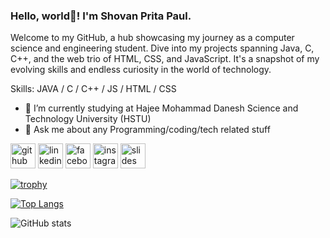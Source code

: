  

###  Hello, world👋! I'm Shovan Prita Paul.


Welcome to my GitHub, a hub showcasing my journey as a computer science and engineering student. Dive into my projects spanning Java, C, C++, and the web trio of HTML, CSS, and JavaScript. It's a snapshot of my evolving skills and endless curiosity in the world of technology.

Skills: JAVA / C / C++ / JS / HTML / CSS

- 🔭 I’m currently studying at  Hajee Mohammad Danesh Science and Technology University (HSTU)
- 💬 Ask me about any Programming/coding/tech related stuff 


[<img src='https://cdn.jsdelivr.net/npm/simple-icons@3.0.1/icons/github.svg' alt='github' height='40'>](https://github.com/ShovanPritaPaul)  [<img src='https://cdn.jsdelivr.net/npm/simple-icons@3.0.1/icons/linkedin.svg' alt='linkedin' height='40'>](https://www.linkedin.com/in/https://bd.linkedin.com/in/shovan-prita-paul-a1a15918b/)  [<img src='https://cdn.jsdelivr.net/npm/simple-icons@3.0.1/icons/facebook.svg' alt='facebook' height='40'>](https://www.facebook.com/https://www.facebook.com/profile.php?id=100006002387543)  [<img src='https://cdn.jsdelivr.net/npm/simple-icons@3.0.1/icons/instagram.svg' alt='instagram' height='40'>](https://www.instagram.com/https://www.instagram.com/shovanpritapaul//)  [<img src='https://cdn.jsdelivr.net/npm/simple-icons@3.0.1/icons/slides.svg' alt='slides' height='40'>](https://www.slideshare.net/paulshovan02?utm_campaign=profiletracking&utm_medium=sssite&utm_source=ssslideview)  

[![trophy](https://github-profile-trophy.vercel.app/?username=ShovanPritaPaul)](https://github.com/ryo-ma/github-profile-trophy)

[![Top Langs](https://github-readme-stats.vercel.app/api/top-langs/?username=ShovanPritaPaul)](https://github.com/anuraghazra/github-readme-stats)

![GitHub stats](https://github-readme-stats.vercel.app/api?username=ShovanPritaPaul&show_icons=true)  

